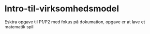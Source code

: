 # Intro-til-virksomhedsmodel
Esktra opgave til P1/P2 med fokus på dokumation, opgave er at lave et matematik spil
